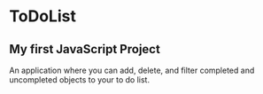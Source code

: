# ToDoList
## My first JavaScript Project

An application where you can add, delete, and filter completed and uncompleted objects to your to do list.
